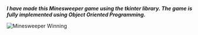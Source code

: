 ***I have made this Minesweeper game using the tkinter library.
The game is fully implemented using Object Oriented Programming.***

![Minesweeper Winning](https://user-images.githubusercontent.com/89891902/173738723-6698f03d-03f9-48b8-afdf-7a03d34810e0.png)

